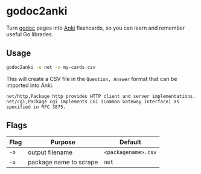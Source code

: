 # godoc2anki
Turn [godoc](https://godoc.org/) pages into [Anki](https://apps.ankiweb.net/) flashcards, so you can learn and remember useful Go libraries.

## Usage
```bash
godoc2anki -u net -o my-cards.csv
```

This will create a CSV file in the `Question, Answer` format that can be imported into Anki.

```csv
net/http,Package http provides HTTP client and server implementations.
net/cgi,Package cgi implements CGI (Common Gateway Interface) as specified in RFC 3875.
```

## Flags
| Flag | Purpose | Default|
| ----- | ----- | ----- |
|`-o` | output filename | `<packagename>.csv` |
|`-u` | package name to scrape | `net` |
